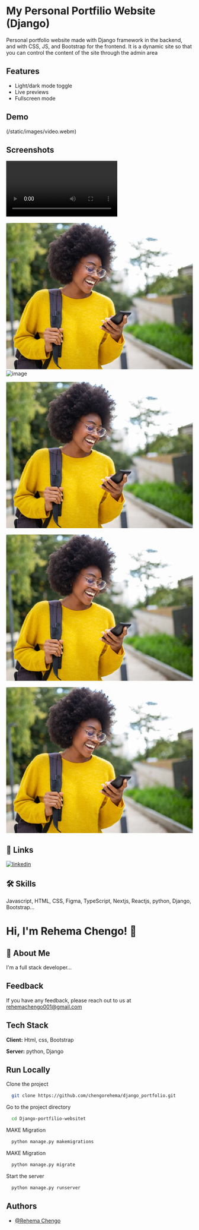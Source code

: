 #
# My Personal Portfilio Website (Django)

Personal portfolio website made with Django framework in the backend, and with CSS, JS, and Bootstrap for the frontend. It is a dynamic site so that you can control the content of the site through the admin area

## Features

- Light/dark mode toggle
- Live previews
- Fullscreen mode


## Demo

(/static/images/video.webm)


## Screenshots

![image](/static/images/video.webm)

![image](/static/images/contact.png)
![image](h/static/images/contact.png)

![image](/static/images/contact.png)

![image](/static/images/contact.png)

![image](/static/images/contact.png)



## 🔗 Links
[![linkedin](https://img.shields.io/badge/linkedin-0A66C2?style=for-the-badge&logo=linkedin&logoColor=white)](www.linkedin.com/in/burhanmohammad)


## 🛠 Skills
Javascript, HTML, CSS, Figma, TypeScript, Nextjs, Reactjs, python, Django, Bootstrap...


# Hi, I'm Rehema Chengo! 👋


## 🚀 About Me
I'm a full stack developer...


## Feedback

If you have any feedback, please reach out to us at rehemachengo001@gmail.com


## Tech Stack

**Client:** Html, css, Bootstrap

**Server:** python, Django


## Run Locally

Clone the project

```bash
  git clone https://github.com/chengorehema/django_portfolio.git
```

Go to the project directory

```bash
  cd Django-portfilio-websitet
```

MAKE  Migration

```bash
  python manage.py makemigrations
```

MAKE  Migration

```bash
  python manage.py migrate     
```
Start the server

```bash
  python manage.py runserver     
```


## Authors

- [@Rehema Chengo](https://github.com/chengorehema)